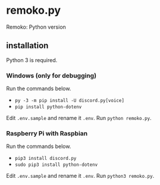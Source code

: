 # remoko.py
Remoko: Python version

## installation

Python 3 is required.

### Windows (only for debugging)

Run the commands below.
- `py -3 -m pip install -U discord.py[voice]`
- `pip install python-dotenv`

Edit `.env.sample` and rename it `.env`.
Run `python remoko.py`.

### Raspberry Pi with Raspbian

Run the commands below.
- `pip3 install discord.py`
- `sudo pip3 install python-dotenv`

Edit `.env.sample` and rename it `.env`.
Run `python3 remoko.py`.
